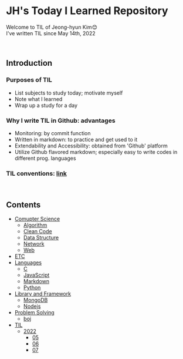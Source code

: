 # **JH's Today I Learned Repository**
Welcome to TIL of Jeong-hyun Kim😊 <br>
I've written TIL since May 14th, 2022

<br>

## **Introduction**

### Purposes of TIL
- List subjects to study today; motivate myself
- Note what I learned
- Wrap up a study for a day

### Why I write TIL in Github: advantages
- Monitoring: by commit function
- Written in markdown: to practice and get used to it
- Extendability and Accessibility: obtained from 'Github' platform
- Utilize Github flavored markdown; especially easy to write codes in different prog. languages

### TIL conventions: [link](./conventions.md)

<br>

## **Contents**
- [Comupter Science](./Computer%20Science/)
  * [Algorithm](./Computer%20Science/Algorithm/)
  * [Clean Code](./Computer%20Science/Clean%20Code/)
  * [Data Structure](./Computer%20Science/Data%20Structure/)
  * [Network](./Computer%20Science/Network/)
  * [Web](./Computer%20science/Web/)
- [ETC](./ETC/)
- [Languages](./Languages/)
  * [C](./Languages/C/)
  * [JavaScript](./Languages/JavaScript/)
  * [Markdown](./Languages/Markdown/)
  * [Python](./Languages/Python/)
- [Library and Framework](./Library%20and%20Framework/)
  * [MongoDB](./Library%20and%20Framework/MongoDB/)
  * [Nodejs](./Library%20and%20Framework/Nodejs/)
- [Problem Solving](./Problem%20Solving/)
  * [boj](./Problem%20Solving/boj/)
- [TIL](./TIL/)
  * [2022](./TIL/2022/)
    - [05](./TIL/2022/05/)
    - [06](./TIL/2022/06/)
    - [07](./TIL/2022/07/)
